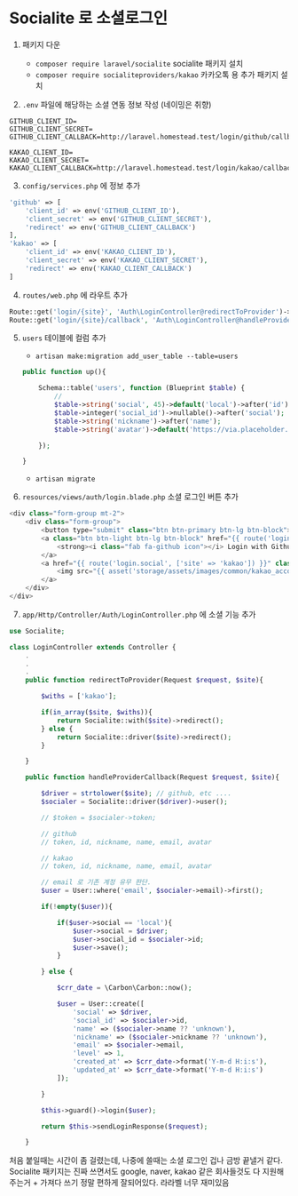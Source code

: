 # Socialite 로 소셜로그인

1. 패키지 다운
    * `composer require laravel/socialite` socialite 패키지 설치
    * `composer require socialiteproviders/kakao` 카카오톡 용 추가 패키지 설치

2. `.env` 파일에 해당하는 소셜 연동 정보 작성 (네이밍은 취향)
```
GITHUB_CLIENT_ID=
GITHUB_CLIENT_SECRET=
GITHUB_CLIENT_CALLBACK=http://laravel.homestead.test/login/github/callback

KAKAO_CLIENT_ID=
KAKAO_CLIENT_SECRET=
KAKAO_CLIENT_CALLBACK=http://laravel.homestead.test/login/kakao/callback
```

3. `config/services.php` 에 정보 추가
```php
'github' => [
    'client_id' => env('GITHUB_CLIENT_ID'),
    'client_secret' => env('GITHUB_CLIENT_SECRET'),
    'redirect' => env('GITHUB_CLIENT_CALLBACK')
],
'kakao' => [
    'client_id' => env('KAKAO_CLIENT_ID'),
    'client_secret' => env('KAKAO_CLIENT_SECRET'),
    'redirect' => env('KAKAO_CLIENT_CALLBACK')
]
```

4. `routes/web.php` 에 라우트 추가
```php
Route::get('login/{site}', 'Auth\LoginController@redirectToProvider')->name('login.social');
Route::get('login/{site}/callback', 'Auth\LoginController@handleProviderCallback')->name('login.social_callback');
```

5. `users` 테이블에 컬럼 추가
    * `artisan make:migration add_user_table --table=users`
    ```php
    public function up(){

        Schema::table('users', function (Blueprint $table) {
            //
            $table->string('social', 45)->default('local')->after('id');
            $table->integer('social_id')->nullable()->after('social');
            $table->string('nickname')->after('name');
            $table->string('avatar')->default('https://via.placeholder.com/64')->after('remember_token');

        });

    }
    ```
    * `artisan migrate`

6. `resources/views/auth/login.blade.php` 소셜 로그인 버튼 추가
```php
<div class="form-group mt-2">
    <div class="form-group">
        <button type="submit" class="btn btn-primary btn-lg btn-block">{{ __('Login') }}</button>
        <a class="btn btn-light btn-lg btn-block" href="{{ route('login.social', ['site' => 'github']) }}">
            <strong><i class="fab fa-github icon"></i> Login with Github</strong>
        </a>
        <a href="{{ route('login.social', ['site' => 'kakao']) }}" class="btn-block" style="background: #F7E317; text-align: center">
            <img src="{{ asset('storage/assets/images/common/kakao_account_login_btn_medium_narrow.png') }}" />
        </a>
    </div>
</div>
```

7. `app/Http/Controller/Auth/LoginController.php` 에 소셜 기능 추가
```php
use Socialite;

class LoginController extends Controller {
    .
    .
    .
    public function redirectToProvider(Request $request, $site){

        $withs = ['kakao'];

        if(in_array($site, $withs)){
            return Socialite::with($site)->redirect();
        } else {
            return Socialite::driver($site)->redirect();
        }

    }

    public function handleProviderCallback(Request $request, $site){

        $driver = strtolower($site); // github, etc ....
        $socialer = Socialite::driver($driver)->user();

        // $token = $socialer->token;

        // github
        // token, id, nickname, name, email, avatar

        // kakao
        // token, id, nickname, name, email, avatar

        // email 로 기존 계정 유무 판단.
        $user = User::where('email', $socialer->email)->first();

        if(!empty($user)){

            if($user->social == 'local'){
                $user->social = $driver;
                $user->social_id = $socialer->id;
                $user->save();
            }

        } else {

            $crr_date = \Carbon\Carbon::now();

            $user = User::create([
                'social' => $driver,
                'social_id' => $socialer->id,
                'name' => ($socialer->name ?? 'unknown'),
                'nickname' => ($socialer->nickname ?? 'unknown'),
                'email' => $socialer->email,
                'level' => 1,
                'created_at' => $crr_date->format('Y-m-d H:i:s'),
                'updated_at' => $crr_date->format('Y-m-d H:i:s')
            ]);

        }

        $this->guard()->login($user);

        return $this->sendLoginResponse($request);

    }

```

처음 붙일때는 시간이 좀 걸렸는데, 나중에 쓸때는 소셜 로그인 겁나 금방 끝낼거 같다.
Socialite 패키지는 진짜 쓰면서도 google, naver, kakao 같은 회사들것도 다 지원해주는거 + 가져다 쓰기 정말 편하게 잘되어있다.
라라벨 너무 재미있음